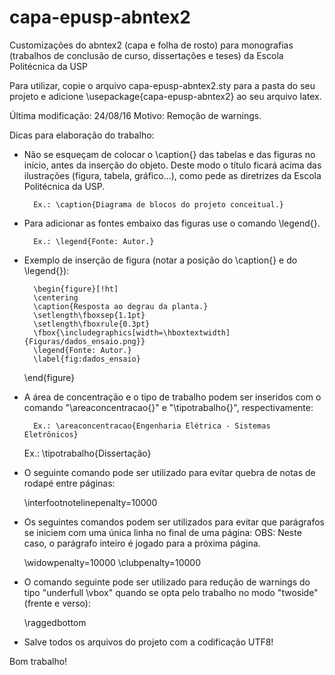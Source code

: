 capa-epusp-abntex2
==================

Customizações do abntex2 (capa e folha de rosto) para monografias (trabalhos de conclusão de curso, dissertações e teses) da Escola Politécnica da USP

Para utilizar, copie o arquivo capa-epusp-abntex2.sty para a pasta do seu projeto e adicione \usepackage{capa-epusp-abntex2} ao seu arquivo latex.

Última modificação: 24/08/16
Motivo: Remoção de warnings.

Dicas para elaboração do trabalho:

- Não se esqueçam de colocar o \caption{} das tabelas e das figuras no início, antes da inserção do objeto. Deste modo o título ficará acima das ilustrações (figura, tabela, gráfico...), como pede as diretrizes da Escola Politécnica da USP.

        Ex.: \caption{Diagrama de blocos do projeto conceitual.}

- Para adicionar as fontes embaixo das figuras use o comando \legend{}.

        Ex.: \legend{Fonte: Autor.}

- Exemplo de inserção de figura (notar a posição do \caption{} e do \legend{}):

        \begin{figure}[!ht]
		\centering
		\caption{Resposta ao degrau da planta.}
		\setlength\fboxsep{1.1pt}
		\setlength\fboxrule{0.3pt}
		\fbox{\includegraphics[width=\hboxtextwidth]{Figuras/dados_ensaio.png}}
		\legend{Fonte: Autor.}
		\label{fig:dados_ensaio}
	\end{figure}

- A área de concentração e o tipo de trabalho podem ser inseridos com o comando "\areaconcentracao{}" e "\tipotrabalho{}", respectivamente:

        Ex.: \areaconcentracao{Engenharia Elétrica - Sistemas Eletrônicos}
	Ex.: \tipotrabalho{Dissertação}

- O seguinte comando pode ser utilizado para evitar quebra de notas de rodapé entre páginas:
	
	\interfootnotelinepenalty=10000
	
- Os seguintes comandos podem ser utilizados para evitar que parágrafos se iniciem com uma única linha no final de uma página:
OBS: Neste caso, o parágrafo inteiro é jogado para a próxima página.

	\widowpenalty=10000
	\clubpenalty=10000
	
- O comando seguinte pode ser utilizado para redução de warnings do tipo "underfull \vbox" quando se opta pelo trabalho no modo "twoside" (frente e verso):
	
	\raggedbottom

- Salve todos os arquivos do projeto com a codificação UTF8!

Bom trabalho!
